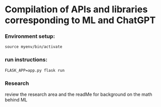 # Compilation of APIs and libraries corresponding to ML and ChatGPT

### Environment setup:
```
source myenv/bin/activate
```
### run instructions:
```
FLASK_APP=app.py flask run  
``` 
### Research
review the research area and the readMe for background on the math behind ML



